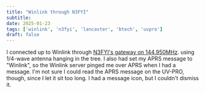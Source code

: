 ```yaml
---
title: "Winlink through N3FYI"
subtitle:
date: 2025-01-23
tags: ['winlink', 'n3fyi', 'lancaster', 'btech', 'uvpro']
draft: false
---
```


I connected up to Winlink
through
[N3FYI's gateway on 144.950MHz](https://www.n3fyi.com/?page_id=573).
using 1/4-wave antenna hanging
in the tree.
I also had set my APRS message to "Winlink",
so the Winlink server pinged me
over APRS when I had a message.
I'm not sure I could read the APRS message
on the UV-PRO, though,
since I let it sit too long.
I had a message icon,
but I couldn't dismiss it.

<!--more-->
